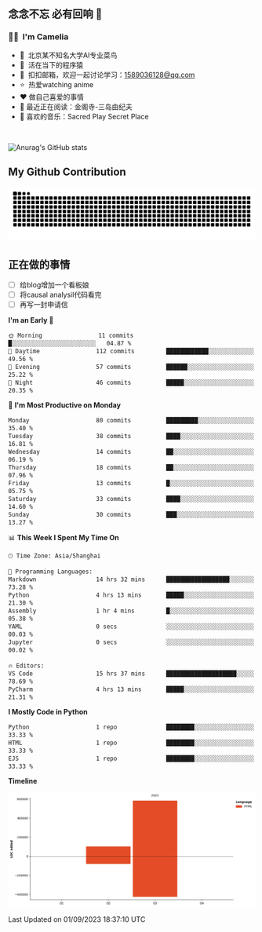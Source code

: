 ## 念念不忘 必有回响  👋
### 👨‍🔧&nbsp;&nbsp;I'm Camelia
- 🏢&nbsp;&nbsp;北京某不知名大学AI专业菜鸟
- 🦍&nbsp;&nbsp;活在当下的程序猿
- 💬&nbsp;&nbsp;扣扣邮箱，欢迎一起讨论学习：1589036128@qq.com
- ⭐️&nbsp;&nbsp;热爱watching anime
- ❤️ 做自己喜爱的事情
- 📖 最近正在阅读：金阁寺-三岛由纪夫
- 🎵 喜欢的音乐：Sacred Play Secret Place

<br>

![Anurag's GitHub stats](https://github-readme-stats.vercel.app/api?username=abinzzz&count_private=true&show_icons=true&theme=tokyonight)


## My Github Contribution
![](https://github.com/abinzzz/abinzzz/blob/output/github-contribution-grid-snake.svg)

## 正在做的事情
- [ ] 给blog增加一个看板娘
- [ ] 将causal analysil代码看完
- [ ] 再写一封申请信
<!--START_SECTION:waka-->
**I'm an Early 🐤** 

```text
🌞 Morning                11 commits          █░░░░░░░░░░░░░░░░░░░░░░░░   04.87 % 
🌆 Daytime                112 commits         ████████████░░░░░░░░░░░░░   49.56 % 
🌃 Evening                57 commits          ██████░░░░░░░░░░░░░░░░░░░   25.22 % 
🌙 Night                  46 commits          █████░░░░░░░░░░░░░░░░░░░░   20.35 % 
```
📅 **I'm Most Productive on Monday** 

```text
Monday                   80 commits          █████████░░░░░░░░░░░░░░░░   35.40 % 
Tuesday                  38 commits          ████░░░░░░░░░░░░░░░░░░░░░   16.81 % 
Wednesday                14 commits          ██░░░░░░░░░░░░░░░░░░░░░░░   06.19 % 
Thursday                 18 commits          ██░░░░░░░░░░░░░░░░░░░░░░░   07.96 % 
Friday                   13 commits          █░░░░░░░░░░░░░░░░░░░░░░░░   05.75 % 
Saturday                 33 commits          ████░░░░░░░░░░░░░░░░░░░░░   14.60 % 
Sunday                   30 commits          ███░░░░░░░░░░░░░░░░░░░░░░   13.27 % 
```


📊 **This Week I Spent My Time On** 

```text
🕑︎ Time Zone: Asia/Shanghai

💬 Programming Languages: 
Markdown                 14 hrs 32 mins      ██████████████████░░░░░░░   73.28 % 
Python                   4 hrs 13 mins       █████░░░░░░░░░░░░░░░░░░░░   21.30 % 
Assembly                 1 hr 4 mins         █░░░░░░░░░░░░░░░░░░░░░░░░   05.38 % 
YAML                     0 secs              ░░░░░░░░░░░░░░░░░░░░░░░░░   00.03 % 
Jupyter                  0 secs              ░░░░░░░░░░░░░░░░░░░░░░░░░   00.02 % 

🔥 Editors: 
VS Code                  15 hrs 37 mins      ████████████████████░░░░░   78.69 % 
PyCharm                  4 hrs 13 mins       █████░░░░░░░░░░░░░░░░░░░░   21.31 % 
```

**I Mostly Code in Python** 

```text
Python                   1 repo              ████████░░░░░░░░░░░░░░░░░   33.33 % 
HTML                     1 repo              ████████░░░░░░░░░░░░░░░░░   33.33 % 
EJS                      1 repo              ████████░░░░░░░░░░░░░░░░░   33.33 % 
```



**Timeline**

![Lines of Code chart](https://raw.githubusercontent.com/abinzzz/abinzzz/main/assets/bar_graph.png)


 Last Updated on 01/09/2023 18:37:10 UTC
<!--END_SECTION:waka-->


